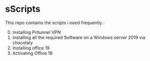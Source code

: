 # sScripts

This repo  contains the scripts i need frequently :

0. Installing Pritunnel VPN
1. Installing all the required Software on a Windows server 2019 via chocolaty
2. Installing office 19 
3. Activating Office 19 

